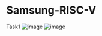 # Samsung-RISC-V
Task1
<task1>
![image](https://github.com/user-attachments/assets/4e0d4e62-9dc0-49eb-8151-48c54bb3dd57)
![image](https://github.com/user-attachments/assets/cc716667-9cb9-4ae8-abf7-53629a11ad73)

